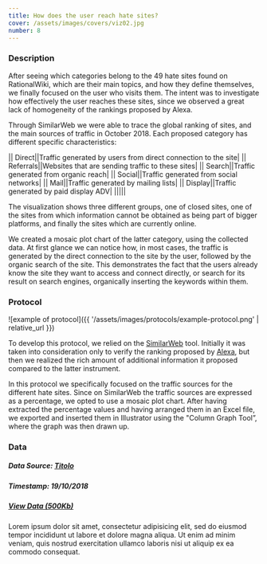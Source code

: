 ```yaml
---
title: How does the user reach hate sites?
cover: /assets/images/covers/viz02.jpg
number: 8
---
```

### Description

After seeing which categories belong to the 49 hate sites found on RationalWiki, which are their main topics, and how they define themselves, we finally focused on the user who visits them.
The intent was to investigate how effectively the user reaches these sites, since we observed a great lack of homogeneity of the rankings proposed by Alexa.
 
Through SimilarWeb we were able to trace the global ranking of sites, and the main sources of traffic in October 2018.
Each proposed category has different specific characteristics:


|| Direct||Traffic generated by users from direct connection to the site|
|| Referrals||Websites that are sending traffic to these sites|
|| Search||Traffic generated from organic reach|
|| Social||Traffic generated from social networks|
|| Mail||Traffic generated by mailing lists|
|| Display||Traffic generated by paid display ADV|
|||||

The visualization shows three different groups, one of closed sites, one of the sites from which information cannot be obtained as being part of bigger platforms, and finally the sites which are currently online.
  
We created a mosaic plot chart of the latter category, using the collected data.
At first glance we can notice how, in most cases, the traffic is generated by the direct connection to the site by the user, followed by the organic search of the site. This demonstrates the fact that the users already know the site they want to access and connect directly, or search for its result on search engines, organically inserting the keywords within them.


<!-- ![example of secondary visualization]({{ '/assets/images/example-mid-viz.svg' | relative_url }}) -->

<!-- Una bellissima descrizione 2 -->

### Protocol
![example of protocol]({{ '/assets/images/protocols/example-protocol.png' | relative_url }})

To develop this protocol, we relied on the [SimilarWeb](https://www.similarweb.com/) tool. Initially it was taken into consideration only to verify the ranking proposed by [Alexa](https://www.alexa.com/siteinfo), but then we realized the rich amount of additional information it proposed compared to the latter instrument.
 
In this protocol we specifically focused on the traffic sources for the different hate sites.
Since on SimilarWeb the traffic sources are expressed as a percentage, we opted to use a mosaic plot chart. After having extracted the percentage values and having arranged them in an Excel file, we exported and inserted them in Illustrator using the "Column Graph Tool”, where the graph was then drawn up.

### Data
##### Data Source: [Titolo](https://link.org)
##### Timestamp: 19/10/2018
##### [View Data (500Kb)](http://densitydesign.org/)
Lorem ipsum dolor sit amet, consectetur adipisicing elit, sed do eiusmod tempor incididunt ut labore et dolore magna aliqua.
Ut enim ad minim veniam, quis nostrud exercitation ullamco laboris nisi ut aliquip ex ea commodo consequat.